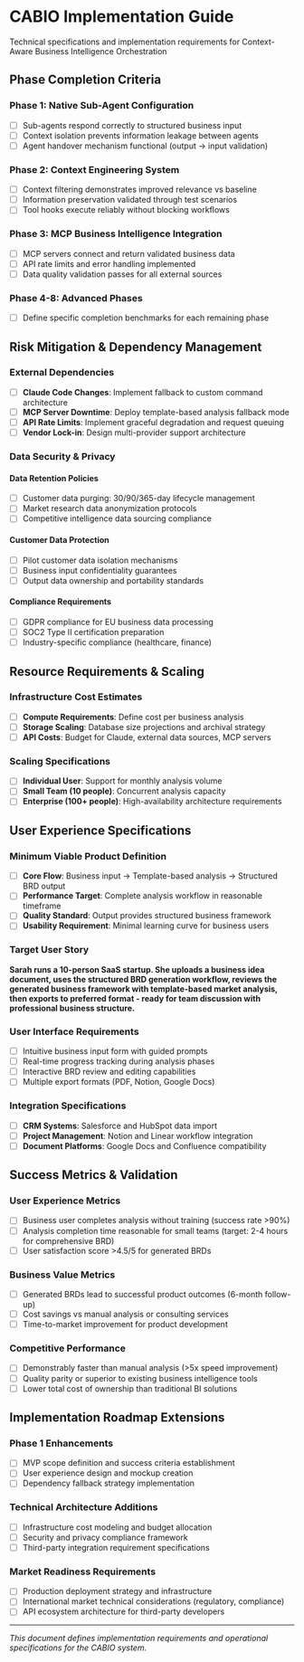 # CABIO Implementation Guide

Technical specifications and implementation requirements for Context-Aware Business Intelligence Orchestration

## Phase Completion Criteria

### Phase 1: Native Sub-Agent Configuration

- [ ] Sub-agents respond correctly to structured business input
- [ ] Context isolation prevents information leakage between agents
- [ ] Agent handover mechanism functional (output → input validation)

### Phase 2: Context Engineering System

- [ ] Context filtering demonstrates improved relevance vs baseline
- [ ] Information preservation validated through test scenarios
- [ ] Tool hooks execute reliably without blocking workflows

### Phase 3: MCP Business Intelligence Integration

- [ ] MCP servers connect and return validated business data
- [ ] API rate limits and error handling implemented
- [ ] Data quality validation passes for all external sources

### Phase 4-8: Advanced Phases

- [ ] Define specific completion benchmarks for each remaining phase

## Risk Mitigation & Dependency Management

### External Dependencies

- [ ] **Claude Code Changes**: Implement fallback to custom command architecture
- [ ] **MCP Server Downtime**: Deploy template-based analysis fallback mode
- [ ] **API Rate Limits**: Implement graceful degradation and request queuing
- [ ] **Vendor Lock-in**: Design multi-provider support architecture

### Data Security & Privacy

#### Data Retention Policies

- [ ] Customer data purging: 30/90/365-day lifecycle management
- [ ] Market research data anonymization protocols
- [ ] Competitive intelligence data sourcing compliance

#### Customer Data Protection

- [ ] Pilot customer data isolation mechanisms
- [ ] Business input confidentiality guarantees
- [ ] Output data ownership and portability standards

#### Compliance Requirements

- [ ] GDPR compliance for EU business data processing
- [ ] SOC2 Type II certification preparation
- [ ] Industry-specific compliance (healthcare, finance)

## Resource Requirements & Scaling

### Infrastructure Cost Estimates

- [ ] **Compute Requirements**: Define cost per business analysis
- [ ] **Storage Scaling**: Database size projections and archival strategy
- [ ] **API Costs**: Budget for Claude, external data sources, MCP servers

### Scaling Specifications

- [ ] **Individual User**: Support for monthly analysis volume
- [ ] **Small Team (10 people)**: Concurrent analysis capacity
- [ ] **Enterprise (100+ people)**: High-availability architecture requirements

## User Experience Specifications

### Minimum Viable Product Definition

- [ ] **Core Flow**: Business input → Template-based analysis → Structured BRD output
- [ ] **Performance Target**: Complete analysis workflow in reasonable timeframe
- [ ] **Quality Standard**: Output provides structured business framework
- [ ] **Usability Requirement**: Minimal learning curve for business users

### Target User Story

**Sarah runs a 10-person SaaS startup. She uploads a business idea document, uses the structured BRD generation workflow, reviews the generated business framework with template-based market analysis, then exports to preferred format - ready for team discussion with professional business structure.**

### User Interface Requirements

- [ ] Intuitive business input form with guided prompts
- [ ] Real-time progress tracking during analysis phases
- [ ] Interactive BRD review and editing capabilities
- [ ] Multiple export formats (PDF, Notion, Google Docs)

### Integration Specifications

- [ ] **CRM Systems**: Salesforce and HubSpot data import
- [ ] **Project Management**: Notion and Linear workflow integration
- [ ] **Document Platforms**: Google Docs and Confluence compatibility

## Success Metrics & Validation

### User Experience Metrics

- [ ] Business user completes analysis without training (success rate >90%)
- [ ] Analysis completion time reasonable for small teams (target: 2-4 hours for comprehensive BRD)
- [ ] User satisfaction score >4.5/5 for generated BRDs

### Business Value Metrics

- [ ] Generated BRDs lead to successful product outcomes (6-month follow-up)
- [ ] Cost savings vs manual analysis or consulting services
- [ ] Time-to-market improvement for product development

### Competitive Performance

- [ ] Demonstrably faster than manual analysis (>5x speed improvement)
- [ ] Quality parity or superior to existing business intelligence tools
- [ ] Lower total cost of ownership than traditional BI solutions

## Implementation Roadmap Extensions

### Phase 1 Enhancements

- [ ] MVP scope definition and success criteria establishment
- [ ] User experience design and mockup creation
- [ ] Dependency fallback strategy implementation

### Technical Architecture Additions

- [ ] Infrastructure cost modeling and budget allocation
- [ ] Security and privacy compliance framework
- [ ] Third-party integration requirement specifications

### Market Readiness Requirements

- [ ] Production deployment strategy and infrastructure
- [ ] International market technical considerations (regulatory, compliance)
- [ ] API ecosystem architecture for third-party developers

---

*This document defines implementation requirements and operational specifications for the CABIO system.*

